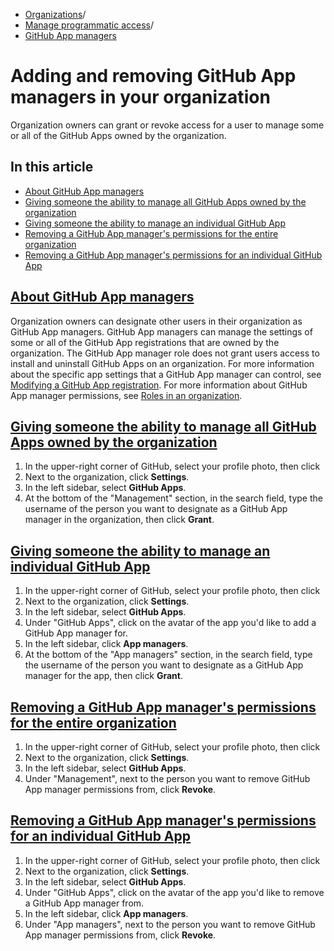   * [Organizations](https://docs.github.com/en/organizations "Organizations")/
  * [Manage programmatic access](https://docs.github.com/en/organizations/managing-programmatic-access-to-your-organization "Manage programmatic access")/
  * [GitHub App managers](https://docs.github.com/en/organizations/managing-programmatic-access-to-your-organization/adding-and-removing-github-app-managers-in-your-organization "GitHub App managers")


# Adding and removing GitHub App managers in your organization
Organization owners can grant or revoke access for a user to manage some or all of the GitHub Apps owned by the organization.
## In this article
  * [About GitHub App managers](https://docs.github.com/en/organizations/managing-programmatic-access-to-your-organization/adding-and-removing-github-app-managers-in-your-organization#about-github-app-managers)
  * [Giving someone the ability to manage all GitHub Apps owned by the organization](https://docs.github.com/en/organizations/managing-programmatic-access-to-your-organization/adding-and-removing-github-app-managers-in-your-organization#giving-someone-the-ability-to-manage-all-github-apps-owned-by-the-organization)
  * [Giving someone the ability to manage an individual GitHub App](https://docs.github.com/en/organizations/managing-programmatic-access-to-your-organization/adding-and-removing-github-app-managers-in-your-organization#giving-someone-the-ability-to-manage-an-individual-github-app)
  * [Removing a GitHub App manager's permissions for the entire organization](https://docs.github.com/en/organizations/managing-programmatic-access-to-your-organization/adding-and-removing-github-app-managers-in-your-organization#removing-a-github-app-managers-permissions-for-the-entire-organization)
  * [Removing a GitHub App manager's permissions for an individual GitHub App](https://docs.github.com/en/organizations/managing-programmatic-access-to-your-organization/adding-and-removing-github-app-managers-in-your-organization#removing-a-github-app-managers-permissions-for-an-individual-github-app)


## [About GitHub App managers](https://docs.github.com/en/organizations/managing-programmatic-access-to-your-organization/adding-and-removing-github-app-managers-in-your-organization#about-github-app-managers)
Organization owners can designate other users in their organization as GitHub App managers. GitHub App managers can manage the settings of some or all of the GitHub App registrations that are owned by the organization. The GitHub App manager role does not grant users access to install and uninstall GitHub Apps on an organization. For more information about the specific app settings that a GitHub App manager can control, see [Modifying a GitHub App registration](https://docs.github.com/en/apps/maintaining-github-apps/modifying-a-github-app).
For more information about GitHub App manager permissions, see [Roles in an organization](https://docs.github.com/en/organizations/managing-peoples-access-to-your-organization-with-roles/roles-in-an-organization#github-app-managers).
## [Giving someone the ability to manage all GitHub Apps owned by the organization](https://docs.github.com/en/organizations/managing-programmatic-access-to-your-organization/adding-and-removing-github-app-managers-in-your-organization#giving-someone-the-ability-to-manage-all-github-apps-owned-by-the-organization)
  1. In the upper-right corner of GitHub, select your profile photo, then click 
  2. Next to the organization, click **Settings**.
  3. In the left sidebar, select **GitHub Apps**.
  4. At the bottom of the "Management" section, in the search field, type the username of the person you want to designate as a GitHub App manager in the organization, then click **Grant**.


## [Giving someone the ability to manage an individual GitHub App](https://docs.github.com/en/organizations/managing-programmatic-access-to-your-organization/adding-and-removing-github-app-managers-in-your-organization#giving-someone-the-ability-to-manage-an-individual-github-app)
  1. In the upper-right corner of GitHub, select your profile photo, then click 
  2. Next to the organization, click **Settings**.
  3. In the left sidebar, select **GitHub Apps**.
  4. Under "GitHub Apps", click on the avatar of the app you'd like to add a GitHub App manager for.
  5. In the left sidebar, click **App managers**.
  6. At the bottom of the "App managers" section, in the search field, type the username of the person you want to designate as a GitHub App manager for the app, then click **Grant**.


## [Removing a GitHub App manager's permissions for the entire organization](https://docs.github.com/en/organizations/managing-programmatic-access-to-your-organization/adding-and-removing-github-app-managers-in-your-organization#removing-a-github-app-managers-permissions-for-the-entire-organization)
  1. In the upper-right corner of GitHub, select your profile photo, then click 
  2. Next to the organization, click **Settings**.
  3. In the left sidebar, select **GitHub Apps**.
  4. Under "Management", next to the person you want to remove GitHub App manager permissions from, click **Revoke**.


## [Removing a GitHub App manager's permissions for an individual GitHub App](https://docs.github.com/en/organizations/managing-programmatic-access-to-your-organization/adding-and-removing-github-app-managers-in-your-organization#removing-a-github-app-managers-permissions-for-an-individual-github-app)
  1. In the upper-right corner of GitHub, select your profile photo, then click 
  2. Next to the organization, click **Settings**.
  3. In the left sidebar, select **GitHub Apps**.
  4. Under "GitHub Apps", click on the avatar of the app you'd like to remove a GitHub App manager from.
  5. In the left sidebar, click **App managers**.
  6. Under "App managers", next to the person you want to remove GitHub App manager permissions from, click **Revoke**.


